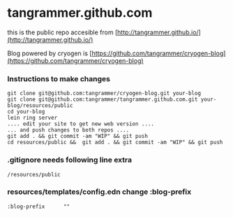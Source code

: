tangrammer.github.com
=====================
this is the public repo accesible from [http://tangrammer.github.io/](http://tangrammer.github.io/)

Blog powered by cryogen is [https://github.com/tangrammer/cryogen-blog](https://github.com/tangrammer/cryogen-blog)

### Instructions to make changes
```
git clone git@github.com:tangrammer/cryogen-blog.git your-blog
git clone git@github.com:tangrammer/tangrammer.github.com.git your-blog/resources/public
cd your-blog
lein ring server
.... edit your site to get new web version ....
... and push changes to both repos ....
git add . && git commit -am "WIP" && git push
cd resources/public &&  git add . && git commit -am "WIP" && git push

```

### .gitignore needs following line extra
```
/resources/public
```


### resources/templates/config.edn change :blog-prefix
``` :blog-prefix      "" ```

